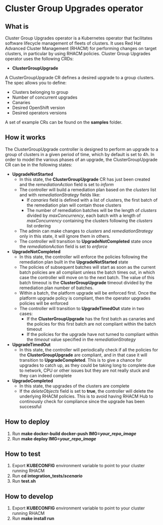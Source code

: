 # Cluster Group Upgrades operator

## What is

Cluster Group Upgrades operator is a Kubernetes operator that facilitates software lifecycle management of fleets of clusters. It uses Red Hat Advanced Cluster Management (RHACM) for performing changes on target clusters, in particular by using RHACM policies.
Cluster Group Upgrades operator uses the following CRDs:

* **ClusterGroupUpgrade**

A ClusterGroupUpgrade CR defines a desired upgrade to a group clusters.
The spec allows you to define:
* Clusters belonging to group
* Number of concurrent upgrades
* Canaries
* Desired OpenShift version
* Desired operators versions

A set of example CRs can be found on the **samples** folder.

## How it works

The ClusterGroupUpgrade controller is designed to perform an upgrade to a group of clusters
in a given period of time, which by default is set to 4h.
In order to model the various phases of an upgrade, the ClusterGroupUpgrade CR can be in the
following states:

* **UpgradeNotStarted**
  * In this state, the **ClusterGroupUpgrade** CR has just been created and the *remediationAction* field is set to *inform*
  * The controller will build a remediation plan based on the *clusters* list and with *remediationStrategy* fields like:
    * If *canaries* field is defined with a list of clusters, the first batch of the remediation plan will contain those clusters
    * The number of remediation batches will be the length of *clusters* divided by *maxConcurrency*, each batch with a length of *maxConcurrency* containing the clusters following the *clusters* list ordering
  * The admin can make changes to *clusters* and *remediationStrategy* only in this state, it will ignore them in others.
  * The controller will transition to **UpgradeNotCompleted** state once the *remediationAction* field is set to *enforce*
* **UpgradeNotCompleted**
  * In this state, the controller will enforce the policies following the remediation plan built in the **UpgradeNotStarted** state
  * The policies of subsequent batches will start as soon as the current batch policies are all compliant unless the batch times out, in which case the controller will move on to the next batch. The value of this batch timeout is the **ClusterGroupUpgrade** timeout divided by the remediation plan number of batches.
  * Within a batch, the platform upgrade will be enforced first. Once the platform upgrade policy is compliant, then the operator upgrades policies will be enforced
  * The controller will transition to **UpgradeTimedOut** state in two cases:
    * If the **ClusterGroupUpgrade** has the first batch as canaries and the policies for this first batch are not compliant within the batch timeout
    * If the policies for the upgrade have not turned to compliant within the *timeout* value specified in the *remediationStrategy*
* **UpgradeTimedOut**
  * In this state, the controller will periodically check if all the policies for the **ClusterGroupUpgrade** are compliant, and in that case it will transition to **UpgradeCompleted**. This is to give a chance for upgrades to catch up, as they could be taking long to complete due to network, CPU or other issues but they are not really stuck and they can indeed complete
* **UpgradeCompleted**
  * In this state, the upgrades of the clusters are complete
  * If the *deleteObjects* field is set to **true**, the controller will delete the underlying RHACM policies. This is to avoid having RHACM Hub to continously check for compliance since the upgrade has been successful


## How to deploy

1. Run **make docker-build docker-push IMG=*your_repo_image***
2. Run **make deploy IMG=*your_repo_image***

## How to test

1. Export **KUBECONFIG** environment variable to point to your cluster running RHACM
2. Run **cd integration_tests/*scenario***
3. Run **test.sh**

## How to develop

1. Export **KUBECONFIG** environment variable to point to your cluster running RHACM
2. Run **make install run**

